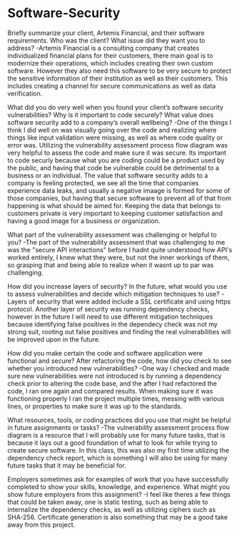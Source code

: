 # Software-Security
Briefly summarize your client, Artemis Financial, and their software requirements. Who was the client? What issue did they want you to address?
-Artemis Financial is a consulting company that creates individualized financial plans for their customers, there main goal is to modernize their operations, which includes creating their own custom software. However they also need this software to be very secure to protect the sensitive information of their institution as well as their customers. This includes creating a channel for secure communications as well as data verification.

What did you do very well when you found your client’s software security vulnerabilities? Why is it important to code securely? What value does software security add to a company’s overall wellbeing?
-One of the things I think I did well on was visually going over the code and realizing where things like input validation were missing, as well as where code quality or error was. Utilizing the vulnerability assessment process flow diagram was very helpful to assess the code and make sure it was secure. Its important to code securly because what you are coding could be a product used by the public, and having that code be vulnerable could be detrimental to a business or an individual. The value that software security adds to a company is feeling protected, we see all the time that companies experience data leaks, and usually a negative imaage is formed for some of those companies, but having that secure software to prevent all of that from happening is what should be aimed for. Keeping the data that belongs to customers private is very important to keeping customer satisfaction and having a good image for a business or organization.

What part of the vulnerability assessment was challenging or helpful to you?
-The part of the vulnerability assessment that was challenging to me was the "secure API interactions" before I hadnt quite understood how API's worked entirely, I knew what they were, but not the inner workings of them, so grasping that and being able to realize when it wasnt up to par was challenging.

How did you increase layers of security? In the future, what would you use to assess vulnerabilities and decide which mitigation techniques to use?
-Layers of security that were added include a SSL certificate and using https protocol. Another layer of security was running dependency checks, however in the future I will need to use different mitigation techniques because identifying false positives in the dependecy check was not my strong suit, rooting out false positives and finding the real vulnerabilities will be improved upon in the future.

How did you make certain the code and software application were functional and secure? After refactoring the code, how did you check to see whether you introduced new vulnerabilities?
-One way I checked and made sure new vulnerabilities were not introduced is by running a dependency check prior to altering the code base, and the after I had refactored the code, I ran one again and compared results. When making sure it was functioning properly I ran the project multiple times, messing with various lines, or properties to make sure it was up to the standards.


What resources, tools, or coding practices did you use that might be helpful in future assignments or tasks?
-The vulnerability assessment process flow diagram is a resource that I will probably use for many future tasks, that is because it lays out a good foundation of what to look for while trying to create secure software. In this class, this was also my first time utilizing the dependency check report, which is something I will also be using for many future tasks that it may be beneficial for.


Employers sometimes ask for examples of work that you have successfully completed to show your skills, knowledge, and experience. What might you show future employers from this assignment?
-I feel like theres a few things that could be taken away, one is static testing, such as being able to internalize the dependency checks, as well as utilizing ciphers such as SHA-256. Certificate generation is also something that may be a good take away from this project.
